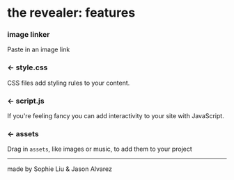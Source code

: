 the revealer: features
=================


### image linker

Paste in an image link 

### ← style.css

CSS files add styling rules to your content.

### ← script.js

If you're feeling fancy you can add interactivity to your site with JavaScript.

### ← assets

Drag in `assets`, like images or music, to add them to your project




-------------------

made by Sophie Liu & Jason Alvarez